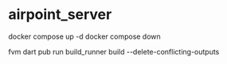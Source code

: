 # airpoint_server
docker compose up -d
docker compose down

fvm dart pub run build_runner build --delete-conflicting-outputs